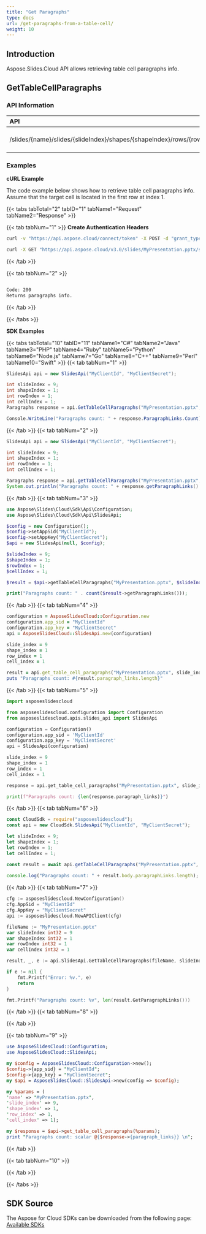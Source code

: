 ```yaml
---
title: "Get Paragraphs"
type: docs
url: /get-paragraphs-from-a-table-cell/
weight: 10
---
```

## **Introduction**
Aspose.Slides.Cloud API allows retrieving table cell paragraphs info.
## **GetTableCellParagraphs**
### **API Information**
|**API**|**Type**|**Description**|**Resource**|
| :- | :- | :- | :- |
/slides/{name}/slides/{slideIndex}/shapes/{shapeIndex}/rows/{rowIndex}/cells/{cellIndex}/paragraphs|GET|Returns paragraph info|[GetTableCellParagraphs](#)
### **Examples**
**cURL Example**

The code example below shows how to retrieve table cell paragraphs info. Assume that the target cell is located in the first row at index 1.

{{< tabs tabTotal="2" tabID="1" tabName1="Request" tabName2="Response" >}}

{{< tab tabNum="1" >}}
**Create Authentication Headers**
```sh
curl -v "https://api.aspose.cloud/connect/token" -X POST -d "grant_type=client_credentials&client_id=XXXX&client_secret=XXXX-XX" -H "Content-Type: application/x-www-form-urlencoded" -H "Accept: application/json"
```

```sh
curl -X GET "https://api.aspose.cloud/v3.0/slides/MyPresentation.pptx/slides/9/shapes/1/rows/1/cells/1/paragraphs" -H "Authorization: Bearer [Access Token]"
```

{{< /tab >}}

{{< tab tabNum="2" >}}
```sh

Code: 200
Returns paragraphs info.

```
{{< /tab >}}

{{< /tabs >}}

**SDK Examples**

{{< tabs tabTotal="10" tabID="11" tabName1="C#" tabName2="Java" tabName3="PHP" tabName4="Ruby" tabName5="Python" tabName6="Node.js" tabName7="Go" tabName8="C++" tabName9="Perl" tabName10="Swift" >}}
{{< tab tabNum="1" >}}

```csharp
SlidesApi api = new SlidesApi("MyClientId", "MyClientSecret");

int slideIndex = 9;
int shapeIndex = 1;
int rowIndex = 1;
int cellIndex = 1;       
Paragraphs response = api.GetTableCellParagraphs("MyPresentation.pptx", slideIndex, shapeIndex, rowIndex, cellIndex);

Console.WriteLine("Paragraphs count: " + response.ParagraphLinks.Count);
```

{{< /tab >}}
{{< tab tabNum="2" >}}

```java
SlidesApi api = new SlidesApi("MyClientId", "MyClientSecret");

int slideIndex = 9;
int shapeIndex = 1;
int rowIndex = 1;
int cellIndex = 1;

Paragraphs response = api.getTableCellParagraphs("MyPresentation.pptx", slideIndex, shapeIndex, rowIndex, cellIndex, null, null, null);
System.out.println("Paragraphs count: " + response.getParagraphLinks().size());
```
{{< /tab >}}
{{< tab tabNum="3" >}}

```php
use Aspose\Slides\Cloud\Sdk\Api\Configuration;
use Aspose\Slides\Cloud\Sdk\Api\SlidesApi;

$config = new Configuration();
$config->setAppSid("MyClientId");
$config->setAppKey("MyClientSecret");
$api = new SlidesApi(null, $config);

$slideIndex = 9;
$shapeIndex = 1;
$rowIndex = 1;
$cellIndex = 1;

$result = $api->getTableCellParagraphs("MyPresentation.pptx", $slideIndex, $shapeIndex, $rowIndex, $cellIndex);

print("Paragraphs count: " . count($result->getParagraphLinks()));
```

{{< /tab >}}
{{< tab tabNum="4" >}}

```ruby
configuration = AsposeSlidesCloud::Configuration.new
configuration.app_sid = "MyClientId"
configuration.app_key = "MyClientSecret"
api = AsposeSlidesCloud::SlidesApi.new(configuration)

slide_index = 9
shape_index = 1
row_index = 1
cell_index = 1

result = api.get_table_cell_paragraphs("MyPresentation.pptx", slide_index, shape_index, row_index, cell_index)
puts "Paragraphs count: #{result.paragraph_links.length}"
```

{{< /tab >}}
{{< tab tabNum="5" >}}

```python
import asposeslidescloud

from asposeslidescloud.configuration import Configuration
from asposeslidescloud.apis.slides_api import SlidesApi

configuration = Configuration()
configuration.app_sid = 'MyClientId'
configuration.app_key = 'MyClientSecret'
api = SlidesApi(configuration)

slide_index = 9
shape_index = 1
row_index = 1
cell_index = 1

response = api.get_table_cell_paragraphs("MyPresentation.pptx", slide_index, shape_index, row_index, cell_index)

print(f"Paragraphs count: {len(response.paragraph_links)}")
```

{{< /tab >}}
{{< tab tabNum="6" >}}

```javascript
const CloudSdk = require("asposeslidescloud");
const api = new CloudSdk.SlidesApi("MyClientId", "MyClientSecret");

let slideIndex = 9;
let shapeIndex = 1;
let rowIndex = 1;
let cellIndex = 1;

const result = await api.getTableCellParagraphs("MyPresentation.pptx", slideIndex, shapeIndex, rowIndex, cellIndex);
            
console.log("Paragraphs count: " + result.body.paragraphLinks.length);
```
{{< /tab >}}
{{< tab tabNum="7" >}}

```go
cfg := asposeslidescloud.NewConfiguration()
cfg.AppSid = "MyClientId"
cfg.AppKey = "MyClientSecret"
api := asposeslidescloud.NewAPIClient(cfg)

fileName := "MyPresentation.pptx"
var slideIndex int32 = 9
var shapeIndex int32 = 1
var rowIndex int32 = 1
var cellIndex int32 = 1

result, _, e := api.SlidesApi.GetTableCellParagraphs(fileName, slideIndex, shapeIndex, rowIndex, cellIndex, "", "", "")

if e != nil {
    fmt.Printf("Error: %v.", e)
    return
}

fmt.Printf("Paragraphs count: %v", len(result.GetParagraphLinks()))
```

{{< /tab >}}
{{< tab tabNum="8" >}}

{{< /tab >}}

{{< tab tabNum="9" >}}

```perl
use AsposeSlidesCloud::Configuration;
use AsposeSlidesCloud::SlidesApi;

my $config = AsposeSlidesCloud::Configuration->new();
$config->{app_sid} = "MyClientId";
$config->{app_key} = "MyClientSecret";
my $api = AsposeSlidesCloud::SlidesApi->new(config => $config);

my %params = (
'name' => "MyPresentation.pptx", 
'slide_index' => 9,
'shape_index' => 1,
'row_index' => 1,
'cell_index' => 1);

my $response = $api->get_table_cell_paragraphs(%params);
print "Paragraphs count: scalar @{$response->{paragraph_links}} \n";
```

{{< /tab >}}

{{< tab tabNum="10" >}}

{{< /tab >}}

{{< /tabs >}}
## **SDK Source**

The Aspose for Cloud SDKs can be downloaded from the following page: [Available SDKs](/slides/available-sdks/)
